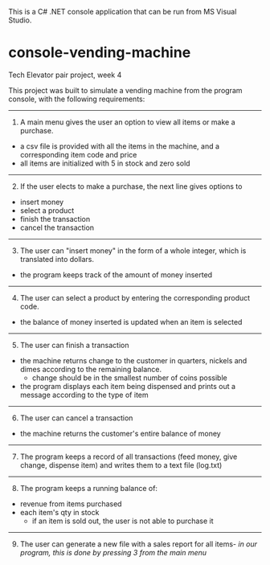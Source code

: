 This is a C# .NET console application that can be run from MS Visual Studio.

# console-vending-machine
Tech Elevator pair project, week 4

This project was built to simulate a vending machine from the program console, with the following requirements:

---
1. A main menu gives the user an option to view all items or make a purchase.
  - a csv file is provided with all the items in the machine, and a corresponding item code and price
  - all items are initialized with 5 in stock and zero sold

---
2. If the user elects to make a purchase, the next line gives options to 
  - insert money
  - select a product
  - finish the transaction
  - cancel the transaction
  
---  
3. The user can "insert money" in the form of a whole integer, which is translated into dollars.
  - the program keeps track of the amount of money inserted
 
---
4. The user can select a product by entering the corresponding product code.
  - the balance of money inserted is updated when an item is selected
  
---  
5. The user can finish a transaction
  - the machine returns change to the customer in quarters, nickels and dimes according to the remaining balance.
    - change should be in the smallest number of coins possible
  - the program displays each item being dispensed and prints out a message according to the type of item
  
---  
6. The user can cancel a transaction
  - the machine returns the customer's entire balance of money
  
---  
7. The program keeps a record of all transactions (feed money, give change, dispense item) and writes them to a text file (log.txt)

---
8. The program keeps a running balance of:
  - revenue from items purchased
  - each item's qty in stock
    - if an item is sold out, the user is not able to purchase it

---
9. The user can generate a new file with a sales report for all items- *in our program, this is done by pressing 3 from the main menu*
